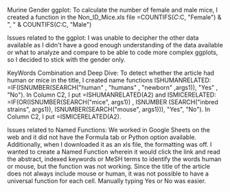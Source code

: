 Murine Gender ggplot: To calculate the number of female and male mice, I created a function in the Non_ID_Mice.xls file =COUNTIFS($C:$C, "Female") & ", " & COUNTIFS($C:$C, "Male")

Issues related to the ggplot: I was unable to decipher the other data available as I didn't have a good enough understanding of the data available or what to analyze and compare to be able to code more complex ggplots, so I decided to stick with the gender only.


KeyWords Combination and Deep Dive: To detect whether the article had human or mice in the title, I created name functions ISHUMANRELATED: =IF(ISNUMBER(SEARCH("human" , "humans" , "newborn" ,args1)), "Yes" , "No"). In Column C2, I put =ISHUMANRELATED(A2) and ISMICERELATED: =IF(OR(ISNUMBER(SEARCH("mice", args1)) , ISNUMBER (SEARCH("inbred strains", args1)), ISNUMBER(SEARCH("mouse", args1))), "Yes", "No"). In Column C2, I put =ISMICERELATED(A2). 

Issues related to Named Functions: We worked in Google Sheets on the web and it did not have the Formula tab or Python option available. Additionally, when I downloaded it as an xls file, the formatting was off. I wanted to create a Named Function wherein it would click the link and read the abstract, indexed keywords or MeSH terms to identify the words human or mouse, but the function was not working. Since the title of the article does not always include mouse or human, it was not possible to have a universal function for each cell. Manually typing Yes or No was easier. 


